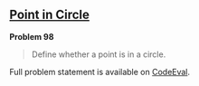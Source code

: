 [Point in Circle][ce]
---------------------

**Problem 98**

> Define whether a point is in a circle.

Full problem statement is available on [CodeEval][ce].

[ce]: https://www.codeeval.com/browse/98/
      "View problem statement on CodeEval"
